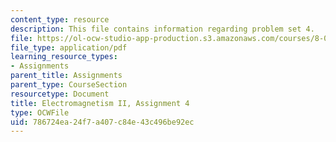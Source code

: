 ```yaml
---
content_type: resource
description: This file contains information regarding problem set 4.
file: https://ol-ocw-studio-app-production.s3.amazonaws.com/courses/8-07-electromagnetism-ii-fall-2012/786724ea24f7a407c84e43c496be92ec_MIT8_07F12_pset04.pdf
file_type: application/pdf
learning_resource_types:
- Assignments
parent_title: Assignments
parent_type: CourseSection
resourcetype: Document
title: Electromagnetism II, Assignment 4
type: OCWFile
uid: 786724ea-24f7-a407-c84e-43c496be92ec
---
```

